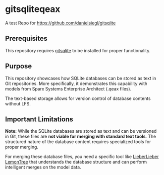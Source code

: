 # gitsqliteqeax
A test Repo for https://github.com/danielsiegl/gitsqlite

## Prerequisites

This repository requires [gitsqlite](https://github.com/danielsiegl/gitsqlite) to be installed for proper functionality.

## Purpose

This repository showcases how SQLite databases can be stored as text in Git repositories. More specifically, it demonstrates this capability with models from Sparx Systems Enterprise Architect (.qeax files).

The text-based storage allows for version control of database contents without LFS.

## Important Limitations

**Note:** While the SQLite databases are stored as text and can be versioned in Git, these files are **not viable for merging with standard text tools**. The structured nature of the database content requires specialized tools for proper merging.

For merging these database files, you need a specific tool like [LieberLieber LemonTree](https://www.lieberlieber.com/lemontree/) that understands the database structure and can perform intelligent merges on the model data.
